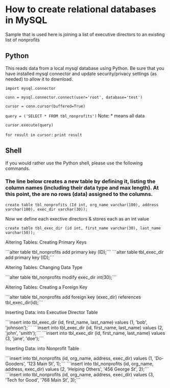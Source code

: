 # How to create relational databases in MySQL
Sample that is used here is joining a list of executive directors to an existing list of nonprofits

## Python
This reads data from a local mysql database using Python. Be sure that you have installed mysql connector and update security/privacy settings (as needed) to allow it to download.

```import mysql.connector```

```conn = mysql.connector.connect(user='root', database='test')```

```cursor = conn.cursor(buffered=True)```

```query = ('SELECT * FROM tbl_nonprofits')```
Note: * means all data

```cursor.execute(query)```

```for result in cursor:```
	```print result```

## Shell
If you would rather use the Python shell, please use the following commands.

### <p> The line below creates a new table by defining it, listing the column names (including their data type and max length). At this point, the are no rows (data) assigned to the columns. </p>

```create table tbl_nonprofits (Id int, org_name varchar(100), address varchar(100), exec_dir varchar(30));```

<p> Now we define each exective directors & stores each as an int value </p>

```create table tbl_exec_dir (id int, first_name varchar(30), last_name varchar(50));```

<p> Altering Tables: Creating Primary Keys </p>
```alter table tbl_nonprofits add primary key (ID);```
```alter table tbl_exec_dir add primary key (ID);```

<p> Altering Tables: Changing Data Type </p>
```alter table tbl_nonprofits modify exec_dir int(30);```

<p> Altering Tables: Creating a Foreign Key </p>
```alter table tbl_nonprofits add foreign key (exec_dir) references tbl_exec_dir(id);```

<p> Inserting Data: into Executive Director Table </p>
```insert into tbl_exec_dir (id, first_name, last_name) values (1, 'bob', 'johnson');```
```insert into tbl_exec_dir (id, first_name, last_name) values (2, 'john', 'smith');```
```insert into tbl_exec_dir (id, first_name, last_name) values (3, 'jane', 'doe');```

<p> Inserting Data: into Nonprofit Table </p>
```insert into tbl_nonprofits (id, org_name, address, exec_dir) values (1, 'Do-Gooders', '123 Main St', 1);```
```insert into tbl_nonprofits (id, org_name, address, exec_dir) values (2, 'Helping Others', '456 George St', 2);```
```insert into tbl_nonprofits (id, org_name, address, exec_dir) values (3, 'Tech for Good', '768 Main St', 3);```
